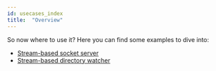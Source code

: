 ```yaml
---
id: usecases_index
title:  "Overview"
---
```


So now where to use it? Here you can find some examples to dive into:

- [Stream-based socket server](https://github.com/zio/zio-nio/blob/master/examples/src/main/scala/StreamsBasedServer.scala)
- [Stream-based directory watcher](https://github.com/zio/zio-nio/blob/master/examples/src/main/scala/StreamDirWatch.scala)
